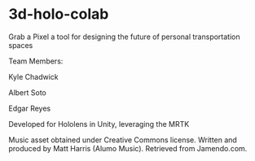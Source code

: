 # 3d-holo-colab
Grab a Pixel
a tool for designing the future of personal transportation spaces

Team Members:

Kyle Chadwick

Albert Soto

Edgar Reyes


Developed for Hololens in Unity, leveraging the MRTK

Music asset obtained under Creative Commons license. Written and produced by Matt Harris (Alumo Music). Retrieved from Jamendo.com.
